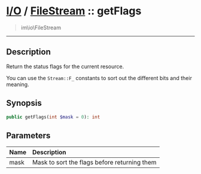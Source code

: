 # [I/O](io.md) / [FileStream](io-FileStream.md) :: getFlags
 > im\io\FileStream
____

## Description
Return the status flags for the current resource.

You can use the `Stream::F_` constants to sort
out the different bits and their meaning.

## Synopsis
```php
public getFlags(int $mask = 0): int
```

## Parameters
| Name | Description |
| :--- | :---------- |
| mask | Mask to sort the flags before returning them |
